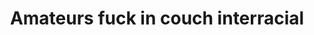 ---
layout: post
title: Amateurs fuck in couch interracial
duration: '19:28'
view: 121
rate: 2
video: 'https://flashservice.xvideos.com/embedframe/8251886'
category: 
 - black
 - sextape
tags: 
 - big-black-cock
priority: 0.9
changefreq: daily
---